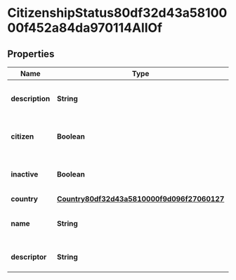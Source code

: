 

# CitizenshipStatus80df32d43a5810000f452a84da970114AllOf


## Properties

| Name | Type | Description | Notes |
|------------ | ------------- | ------------- | -------------|
|**description** | **String** | Description for the Citizenship Status. |  [optional] |
|**citizen** | **Boolean** | Identifies Citizenship Status as citizen. |  [optional] |
|**inactive** | **Boolean** | True if the Citizenship Status is inactive. |  [optional] |
|**country** | [**Country80df32d43a5810000f9d096f27060127**](Country80df32d43a5810000f9d096f27060127.md) |  |  [optional] |
|**name** | **String** | Name for the Citizenship Status. |  [optional] |
|**descriptor** | **String** | A preview of the instance |  [optional] |



